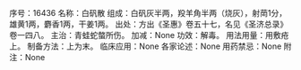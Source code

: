 序号：16436
名称：白矾散
组成：白矾灰半两，羖羊角半两（烧灰），射菵1分，雄黄1两，麝香1两，干姜1两。
出处：方出《圣惠》卷五十七，名见《圣济总录》卷一四八。
主治：青蛙蛇螫所伤。
加减：None
功效：解毒。
用法用量：用敷疮上。
制备方法：上为末。
临床应用：None
各家论述：None
用药禁忌：None
附注：None
